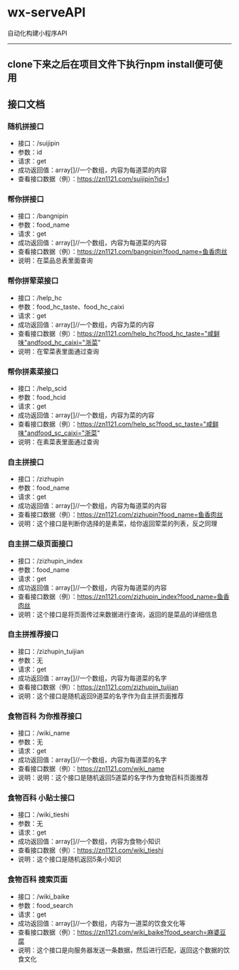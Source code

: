 # wx-serveAPI
自动化构建小程序API

---
## clone下来之后在项目文件下执行npm install便可使用

## 接口文档
### 随机拼接口
- 接口：/suijipin
- 参数：id
- 请求：get
- 成功返回值：array[]//一个数组，内容为每道菜的内容
- 查看接口数据（例）：https://zn1121.com/suijipin?id=1

### 帮你拼接口
- 接口：/bangnipin
- 参数：food_name
- 请求：get
- 成功返回值：array[]//一个数组，内容为每道菜的内容
- 查看接口数据（例）：https://zn1121.com/bangnipin?food_name=鱼香肉丝
- 说明：在菜品总表里面查询

### 帮你拼荤菜接口
- 接口：/help_hc
- 参数：food_hc_taste、food_hc_caixi
- 请求：get
- 成功返回值：array[]//一个数组，内容为菜的内容
- 查看接口数据（例）：https://zn1121.com/help_hc?food_hc_taste="咸鲜味"andfood_hc_caixi="浙菜"
- 说明：在荤菜表里面通过查询

### 帮你拼素菜接口
- 接口：/help_scid
- 参数：food_hcid
- 请求：get
- 成功返回值：array[]//一个数组，内容为菜的内容
- 查看接口数据（例）：https://zn1121.com/help_sc?food_sc_taste="咸鲜味"andfood_sc_caixi="浙菜"
- 说明：在素菜表里面通过查询

### 自主拼接口
- 接口：/zizhupin
- 参数：food_name
- 请求：get
- 成功返回值：array[]//一个数组，内容为每道菜的内容
- 查看接口数据（例）：https://zn1121.com/zizhupin?food_name=鱼香肉丝
- 说明：这个接口是判断你选择的是素菜，给你返回荤菜的列表，反之同理

### 自主拼二级页面接口
- 接口：/zizhupin_index
- 参数：food_name
- 请求：get
- 成功返回值：array[]//一个数组，内容为每道菜的内容
- 查看接口数据（例）：https://zn1121.com/zizhupin_index?food_name=鱼香肉丝
- 说明：这个接口是将页面传过来数据进行查询，返回的是菜品的详细信息

### 自主拼推荐接口
- 接口：/zizhupin_tuijian
- 参数：无
- 请求：get
- 成功返回值：array[]//一个数组，内容为每道菜的名字
- 查看接口数据（例）：https://zn1121.com/zizhupin_tuijian
- 说明：这个接口是随机返回9道菜的名字作为自主拼页面推荐

### 食物百科 为你推荐接口
- 接口：/wiki_name
- 参数：无
- 请求：get
- 成功返回值：array[]//一个数组，内容为每道菜的名字
- 查看接口数据（例）：https://zn1121.com/wiki_name
- 说明：说明：这个接口是随机返回5道菜的名字作为食物百科页面推荐

### 食物百科 小贴士接口
- 接口：/wiki_tieshi
- 参数：无
- 请求：get
- 成功返回值：array[]//一个数组，内容为食物小知识
- 查看接口数据（例）：https://zn1121.com/wiki_tieshi
- 说明：这个接口是随机返回5条小知识

### 食物百科 搜索页面
- 接口：/wiki_baike
- 参数：food_search
- 请求：get
- 成功返回值：array[]//一个数组，内容为一道菜的饮食文化等
- 查看接口数据（例）：https://zn1121.com/wiki_baike?food_search=麻婆豆腐
- 说明：这个接口是向服务器发送一条数据，然后进行匹配，返回这个数据的饮食文化



